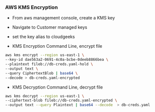 ### AWS KMS Encryption

- From aws management console, create a KMS key
- Navigate to Customer managed keys
- set the key alias to cloudgeeks

- KMS Encryption Command Line, encrypt file
```bash
aws kms encrypt --region us-east-1 \
--key-id dae563a2-0691-4c0a-bcbe-0deeb8866bea \
--plaintext fileb://db-creds.yaml-hold \
--output text \
--query CiphertextBlob | base64 \
--decode > db-creds.yaml-encrypted
```

- KMS Decryption Command Line, decrypt file
```bash
aws kms decrypt --region us-east-1 \
--ciphertext-blob fileb://db-creds.yaml-encrypted \
--output text --query Plaintext | base64 --decode  > db-creds.yaml
```
